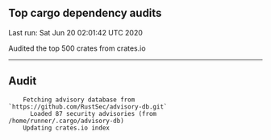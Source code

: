 Top cargo dependency audits
----


Last run:   Sat Jun 20 02:01:42 UTC 2020

Audited the top 500 crates from crates.io

----

## Audit

```
    Fetching advisory database from `https://github.com/RustSec/advisory-db.git`
      Loaded 87 security advisories (from /home/runner/.cargo/advisory-db)
    Updating crates.io index
```

